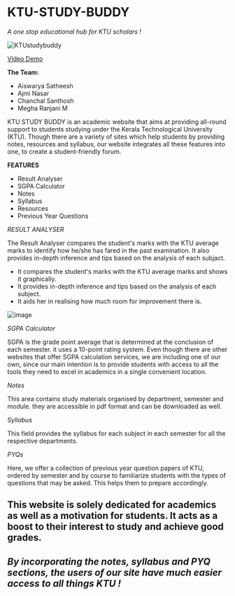 # KTU-STUDY-BUDDY
*A one stop educational hub for KTU scholars !*

![KTUstudybuddy](https://user-images.githubusercontent.com/126707783/222959789-1ed73a8a-1b2a-4a2e-9e40-d1a9644e804c.jpeg)

[Video Demo](https://drive.google.com/file/d/12zs2EItAE8EZoGGazJY5hPQIxK-KoAmI/view?usp=drivesdk)

**The Team:** 
- Aiswarya Satheesh
- Ajmi Nasar
- Chanchal Santhosh
- Megha Ranjani M

KTU STUDY BUDDY is an academic website that aims at providing all-round support to students studying under the Kerala Technological University (KTU). Though there are a variety of sites which help students by providing notes, resources and syllabus, our website integrates all these features into one, to create a student-friendly forum.

**FEATURES**
- Result Analyser 
- SGPA Calculator
- Notes
- Syllabus
- Resources
- Previous Year Questions

*RESULT ANALYSER* 

The Result Analyser compares the student's marks with the KTU average marks to identify how he/she has fared in the past examination. It also provides in-depth inference and tips based on the analysis of each subjact.

+ It compares the student's marks with the KTU average marks and shows it graphically.
+ It provides in-depth inference and tips based on the analysis of each subject. 
+ It aids her in realising how much room for improvement there is.


![image](https://user-images.githubusercontent.com/126707783/222901087-c277bc2f-90d7-4a93-9024-674882aa867c.png)

*SGPA Calculator*

SGPA is the grade point average that is determined at the conclusion of each semester. it uses a 10-point rating system. Even though there are other websites that offer SGPA calculation services, we are including one of our own, since our main intention is to provide students with access to all the tools they need to 
excel in academics in a single convenient location.

*Notes*

This area contains study materials organised by department, semester and module. they are accessible in pdf format and can be downloaded as well.

*Syllabus*

This field provides the syllabus for each subject in each semester for all the respective departments.

*PYQs*

Here, we offer a collection of previous year question papers of KTU, ordered by semester and by course to familiarize students with the types of questions that may be asked. This helps them to prepare accordingly.

## This website is solely dedicated for academics as well as a motivation for students. It acts as a boost to their interest to study and achieve good grades.


## *By incorporating the **notes**, **syllabus** and **PYQ** sections, the users of our site have much easier access to all things KTU !*

